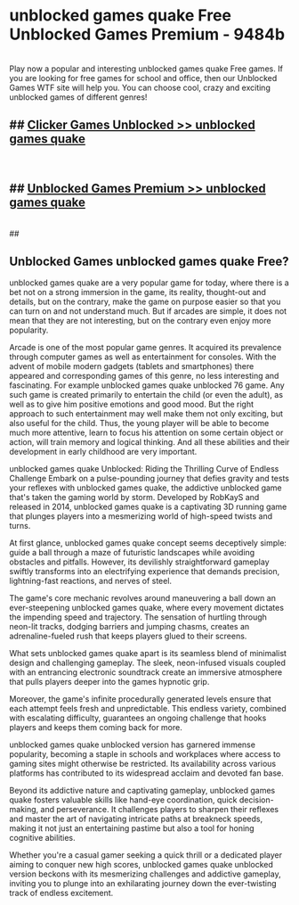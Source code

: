 # unblocked games quake Free Unblocked Games Premium - 9484b <br>
<br>
Play now a popular and interesting unblocked games quake Free games. If you are looking for free games for school and office, then our Unblocked Games WTF site will help you. You can choose cool, crazy and exciting unblocked games of different genres!


## ##  [Clicker Games Unblocked >> unblocked games quake](http://freeplayer.one?title=unblocked_games_quake&ref=M1)
  <br>

##  ## [Unblocked Games Premium >> unblocked games quake](http://freeplayer.one?title=unblocked_games_quake&ref=M1)
  <br>
  ##



## Unblocked Games unblocked games quake Free?

unblocked games quake are a very popular game for today, where there is a bet not on a strong immersion in the game, its reality, thought-out and details, but on the contrary, make the game on purpose easier so that you can turn on and not understand much. But if arcades are simple, it does not mean that they are not interesting, but on the contrary even enjoy more popularity.

Arcade is one of the most popular game genres. It acquired its prevalence through computer games as well as entertainment for consoles. With the advent of mobile modern gadgets (tablets and smartphones) there appeared and corresponding games of this genre, no less interesting and fascinating. For example unblocked games quake unblocked 76 game. Any such game is created primarily to entertain the child (or even the adult), as well as to give him positive emotions and good mood. But the right approach to such entertainment may well make them not only exciting, but also useful for the child. Thus, the young player will be able to become much more attentive, learn to focus his attention on some certain object or action, will train memory and logical thinking. And all these abilities and their development in early childhood are very important.

unblocked games quake Unblocked: Riding the Thrilling Curve of Endless Challenge
Embark on a pulse-pounding journey that defies gravity and tests your reflexes with unblocked games quake, the addictive unblocked game that's taken the gaming world by storm. Developed by RobKayS and released in 2014, unblocked games quake is a captivating 3D running game that plunges players into a mesmerizing world of high-speed twists and turns.

At first glance, unblocked games quake concept seems deceptively simple: guide a ball through a maze of futuristic landscapes while avoiding obstacles and pitfalls. However, its devilishly straightforward gameplay swiftly transforms into an electrifying experience that demands precision, lightning-fast reactions, and nerves of steel.

The game's core mechanic revolves around maneuvering a ball down an ever-steepening unblocked games quake, where every movement dictates the impending speed and trajectory. The sensation of hurtling through neon-lit tracks, dodging barriers and jumping chasms, creates an adrenaline-fueled rush that keeps players glued to their screens.

What sets unblocked games quake apart is its seamless blend of minimalist design and challenging gameplay. The sleek, neon-infused visuals coupled with an entrancing electronic soundtrack create an immersive atmosphere that pulls players deeper into the games hypnotic grip.

Moreover, the game's infinite procedurally generated levels ensure that each attempt feels fresh and unpredictable. This endless variety, combined with escalating difficulty, guarantees an ongoing challenge that hooks players and keeps them coming back for more.

unblocked games quake unblocked version has garnered immense popularity, becoming a staple in schools and workplaces where access to gaming sites might otherwise be restricted. Its availability across various platforms has contributed to its widespread acclaim and devoted fan base.

Beyond its addictive nature and captivating gameplay, unblocked games quake fosters valuable skills like hand-eye coordination, quick decision-making, and perseverance. It challenges players to sharpen their reflexes and master the art of navigating intricate paths at breakneck speeds, making it not just an entertaining pastime but also a tool for honing cognitive abilities.

Whether you're a casual gamer seeking a quick thrill or a dedicated player aiming to conquer new high scores, unblocked games quake unblocked version beckons with its mesmerizing challenges and addictive gameplay, inviting you to plunge into an exhilarating journey down the ever-twisting track of endless excitement.